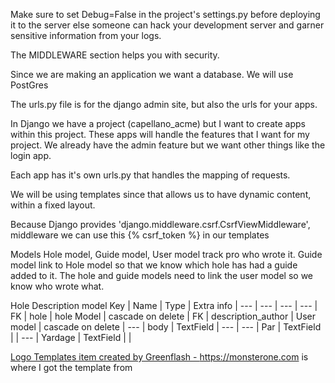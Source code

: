 Make sure to set Debug=False in the project's settings.py before deploying it to the server else someone can hack your development server and garner sensitive information from your logs.

The MIDDLEWARE section helps you with security.

Since we are making an application we want a database. We will use PostGres

The urls.py file is for the django admin site, but also the urls for your apps.

In Django we have a project (capellano_acme) but I want to create apps within this project. These apps will handle the
features that I want for my project. We already have the admin feature but we want other things like the login app.

Each app has it's own urls.py that handles the mapping of requests.

We will be using templates since that allows us to have dynamic content, within a fixed layout.

Because Django provides 'django.middleware.csrf.CsrfViewMiddleware', middleware we can use this {% csrf_token %} in our templates

Models
Hole model, Guide model, User model track pro who wrote it. Guide model link to Hole model so that we know which hole has had a guide added to it. The hole and guide models need to link the user model so we know who wrote what.

Hole Description model
Key | Name | Type | Extra info |
--- | --- | --- | --- |
FK | hole | hole Model | cascade on delete |
FK | description_author | User model | cascade on delete |
--- | body | TextField | --- |
--- | Par | TextField |  |
--- | Yardage | TextField |  |

<a href='https://monsterone.com/graphics/logo-templates/'>Logo Templates item created by Greenflash - https://monsterone.com</a> is where I got the template from